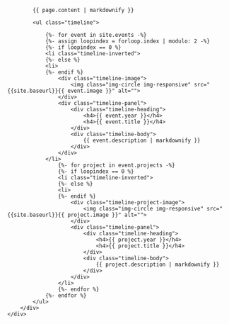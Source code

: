 <!-- Timeline Start -->
<section id="{{ page.section-type }}" class="container content-section text-center">
    <div class="row">
        <div class="col-lg-10 col-lg-offset-1">

            {{ page.content | markdownify }}

            <ul class="timeline">

                {%- for event in site.events -%}
                {%- assign loopindex = forloop.index | modulo: 2 -%}
                {%- if loopindex == 0 %}
                <li class="timeline-inverted">
                {%- else %}
                <li>
                {%- endif %}
                    <div class="timeline-image">
                        <img class="img-circle img-responsive" src="{{site.baseurl}}{{ event.image }}" alt="">
                    </div>
                    <div class="timeline-panel">
                        <div class="timeline-heading">
                            <h4>{{ event.year }}</h4>
                            <h4>{{ event.title }}</h4>
                        </div>
                        <div class="timeline-body">
                            {{ event.description | markdownify }}
                        </div>
                    </div>
                </li>
                    {%- for project in event.projects -%}
                    {%- if loopindex == 0 %}
                    <li class="timeline-inverted">
                    {%- else %}
                    <li>
                    {%- endif %}
                        <div class="timeline-project-image">
                            <img class="img-circle img-responsive" src="{{site.baseurl}}{{ project.image }}" alt="">
                        </div>
                        <div class="timeline-panel">
                            <div class="timeline-heading">
                                <h4>{{ project.year }}</h4>
                                <h4>{{ project.title }}</h4>
                            </div>
                            <div class="timeline-body">
                                {{ project.description | markdownify }}
                            </div>
                        </div>
                    </li>
                    {%- endfor %}
                {%- endfor %}
            </ul>
        </div>
    </div>
</section>
<!-- Timeline End -->

